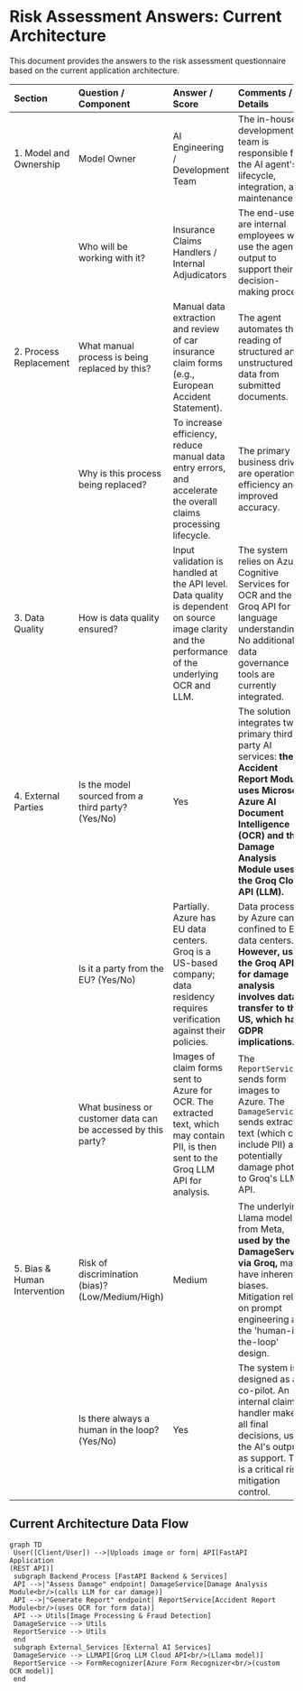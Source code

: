 # Risk Assessment Answers: Current Architecture

This document provides the answers to the risk assessment questionnaire based on the current application architecture.

| Section                      | Question / Component                                          | Answer / Score                                                                                                                                     | Comments / Details                                                                                                                                                        |
|:-----------------------------|:--------------------------------------------------------------|:---------------------------------------------------------------------------------------------------------------------------------------------------|:--------------------------------------------------------------------------------------------------------------------------------------------------------------------------|
| 1. Model and Ownership       | Model Owner                                                   | AI Engineering / Development Team                                                                                                                  | The in-house development team is responsible for the AI agent's lifecycle, integration, and maintenance.                                                                  |
|                              | Who will be working with it?                                  | Insurance Claims Handlers / Internal Adjudicators                                                                                                  | The end-users are internal employees who use the agent's output to support their decision-making process.                                                                 |
| 2. Process Replacement       | What manual process is being replaced by this?                | Manual data extraction and review of car insurance claim forms (e.g., European Accident Statement).                                                | The agent automates the reading of structured and unstructured data from submitted documents.                                                                             |
|                              | Why is this process being replaced?                           | To increase efficiency, reduce manual data entry errors, and accelerate the overall claims processing lifecycle.                                   | The primary business drivers are operational efficiency and improved accuracy.                                                                                            |
| 3. Data Quality              | How is data quality ensured?                                  | Input validation is handled at the API level. Data quality is dependent on source image clarity and the performance of the underlying OCR and LLM. | The system relies on Azure Cognitive Services for OCR and the Groq API for language understanding. No additional data governance tools are currently integrated.          |
| 4. External Parties          | Is the model sourced from a third party? (Yes/No)             | Yes                                                                                                                                                | The solution integrates two primary third-party AI services: **the Accident Report Module uses Microsoft Azure AI Document Intelligence (OCR) and the Damage Analysis Module uses the Groq Cloud API (LLM).** |
|                              | Is it a party from the EU? (Yes/No)                           | Partially. Azure has EU data centers. Groq is a US-based company; data residency requires verification against their policies.                     | Data processed by Azure can be confined to EU data centers. **However, using the Groq API for damage analysis involves data transfer to the US, which has GDPR implications.**             |
|                              | What business or customer data can be accessed by this party? | Images of claim forms sent to Azure for OCR. The extracted text, which may contain PII, is then sent to the Groq LLM API for analysis.         | The `ReportService` sends form images to Azure. The `DamageService` sends extracted text (which can include PII) and potentially damage photos to Groq's LLM API.                  |
| 5. Bias & Human Intervention | Risk of discrimination (bias)? (Low/Medium/High)              | Medium                                                                                                                                             | The underlying Llama model from Meta, **used by the DamageService via Groq,** may have inherent biases. Mitigation relies on prompt engineering and the 'human-in-the-loop' design.                     |
|                              | Is there always a human in the loop? (Yes/No)                 | Yes                                                                                                                                                | The system is designed as a co-pilot. An internal claims handler makes all final decisions, using the AI's output as support. This is a critical risk mitigation control. |

## Current Architecture Data Flow

```mermaid
graph TD
 User([Client/User]) -->|Uploads image or form| API[FastAPI Application
(REST API)]
 subgraph Backend_Process [FastAPI Backend & Services]
 API -->|"Assess Damage" endpoint| DamageService[Damage Analysis
Module<br/>(calls LLM for car damage)]
 API -->|"Generate Report" endpoint| ReportService[Accident Report
Module<br/>(uses OCR for form data)]
 API --> Utils[Image Processing & Fraud Detection]
 DamageService --> Utils
 ReportService --> Utils
 end
 subgraph External_Services [External AI Services]
 DamageService --> LLMAPI[Groq LLM Cloud API<br/>(Llama model)]
 ReportService --> FormRecognizer[Azure Form Recognizer<br/>(custom
OCR model)]
 end
```